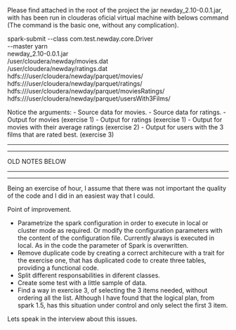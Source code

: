 Please find attached in the root of the project the jar newday_2.10-0.0.1.jar, with has been run in clouderas oficial virtual machine with belows command (The command is the basic one, without any complication).

spark-submit --class com.test.newday.core.Driver \
--master yarn \
newday_2.10-0.0.1.jar \
/user/cloudera/newday/movies.dat \
/user/cloudera/newday/ratings.dat \
hdfs:///user/cloudera/newday/parquet/movies/ \
hdfs:///user/cloudera/newday/parquet/ratings/ \
hdfs:///user/cloudera/newday/parquet/moviesRatings/ \
hdfs:///user/cloudera/newday/parquet/usersWith3Films/

Notice the arguments:
      - Source data for movies.
      - Source data for ratings.
      - Output for movies (exercise 1)
      - Output for ratings (exercise 1)
      - Output for movies with their average ratings (exercise 2)
      - Output for users with the 3 films that are rated best. (exercise 3)
      
****************************************
****************************************
OLD NOTES BELOW
****************************************
****************************************
      
Being an exercise of hour, I assume that there was not important the quality of the code and I did in an easiest way that I could.

Point of improvement.

- Parametrize the spark configuration in order to execute in local or cluster mode as required. Or modify the configuration parameters with the content of the configuration file. Currently always is executed in local. As in the code the parameter of Spark is overwritten.
- Remove duplicate code by creating a correct architecure with a trait for the exercise one, that has duplicated code to create three tables, providing a functional code.
- Split different responsabilities in diferent classes.
- Create some test with a little sample of data.
- Find a way in exercise 3, of selecting the 3 items needed, without ordering all the list. Although I have found that the logical plan, from spark 1.5, has this situation under control and only select the first 3 item.

Lets speak in the interview about this issues.
